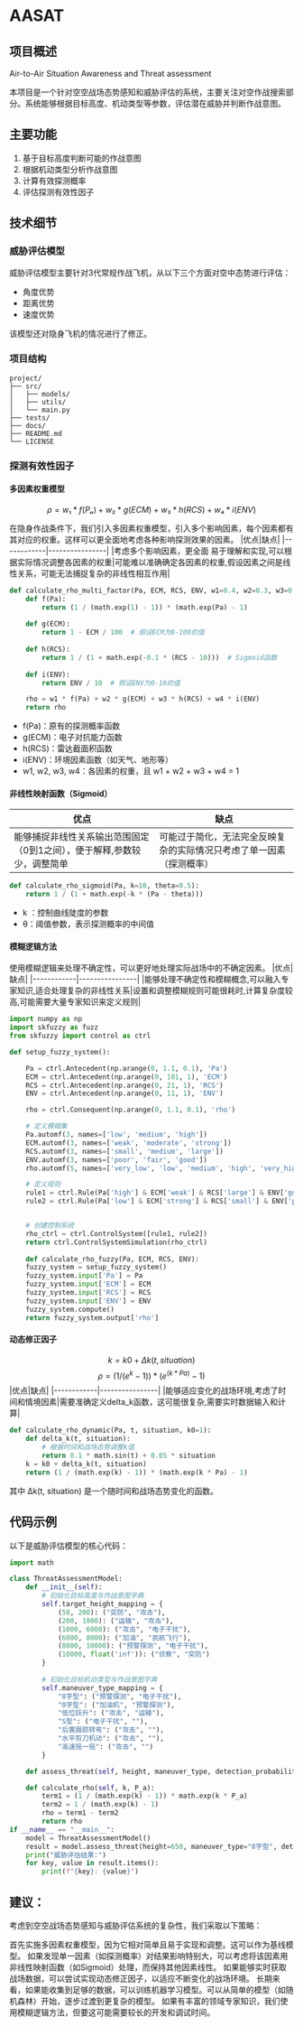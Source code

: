 # AASAT 
## 项目概述
Air-to-Air Situation Awareness and Threat assessment

本项目是一个针对空空战场态势感知和威胁评估的系统，主要关注对空作战搜索部分。系统能够根据目标高度、机动类型等参数，评估潜在威胁并判断作战意图。

## 主要功能

1. 基于目标高度判断可能的作战意图
2. 根据机动类型分析作战意图
3. 计算有效探测概率
4. 评估探测有效性因子

## 技术细节

### 威胁评估模型

威胁评估模型主要针对3代常规作战飞机，从以下三个方面对空中态势进行评估：

- 角度优势
- 距离优势
- 速度优势

该模型还对隐身飞机的情况进行了修正。
### 项目结构
```plaintext  
project/
├── src/
│   ├── models/
│   ├── utils/
│   └── main.py
├── tests/
├── docs/
├── README.md
└── LICENSE
```


### 探测有效性因子
#### 多因素权重模型
$$ρ = w₁ * f(Pₐ) + w₂ * g(ECM) + w₃ * h(RCS) + w₄ * i(ENV)$$

在隐身作战条件下，我们引入多因素权重模型，引入多个影响因素，每个因素都有其对应的权重。这样可以更全面地考虑各种影响探测效果的因素。
|优点|缺点|
|------------|----------------|
|考虑多个影响因素，更全面 易于理解和实现,可以根据实际情况调整各因素的权重|可能难以准确确定各因素的权重,假设因素之间是线性关系，可能无法捕捉复杂的非线性相互作用|
```python
def calculate_rho_multi_factor(Pa, ECM, RCS, ENV, w1=0.4, w2=0.3, w3=0.2, w4=0.1):
    def f(Pa):
        return (1 / (math.exp(1) - 1)) * (math.exp(Pa) - 1)
    
    def g(ECM):
        return 1 - ECM / 100  # 假设ECM为0-100的值
    
    def h(RCS):
        return 1 / (1 + math.exp(-0.1 * (RCS - 10)))  # Sigmoid函数
    
    def i(ENV):
        return ENV / 10  # 假设ENV为0-10的值

    rho = w1 * f(Pa) + w2 * g(ECM) + w3 * h(RCS) + w4 * i(ENV)
    return rho
```
- f(Pa)：原有的探测概率函数
- g(ECM)：电子对抗能力函数
- h(RCS)：雷达截面积函数
- i(ENV)：环境因素函数（如天气、地形等）
- w1, w2, w3, w4：各因素的权重，且 w1 + w2 + w3 + w4 = 1
#### 非线性映射函数（Sigmoid）
|优点|缺点|
|------------|----------------|
|能够捕捉非线性关系输出范围固定（0到1之间），便于解释,参数较少，调整简单|可能过于简化，无法完全反映复杂的实际情况只考虑了单一因素（探测概率）|
```python
def calculate_rho_sigmoid(Pa, k=10, theta=0.5):
    return 1 / (1 + math.exp(-k * (Pa - theta)))
```
- k ：控制曲线陡度的参数
- θ：阈值参数，表示探测概率的中间值
#### 模糊逻辑方法
使用模糊逻辑来处理不确定性，可以更好地处理实际战场中的不确定因素。
|优点|缺点|
|------------|----------------|
|能够处理不确定性和模糊概念,可以融入专家知识,适合处理复杂的非线性关系|设置和调整模糊规则可能很耗时,计算复杂度较高,可能需要大量专家知识来定义规则|
```python
import numpy as np
import skfuzzy as fuzz
from skfuzzy import control as ctrl

def setup_fuzzy_system():

    Pa = ctrl.Antecedent(np.arange(0, 1.1, 0.1), 'Pa')
    ECM = ctrl.Antecedent(np.arange(0, 101, 1), 'ECM')
    RCS = ctrl.Antecedent(np.arange(0, 21, 1), 'RCS')
    ENV = ctrl.Antecedent(np.arange(0, 11, 1), 'ENV')

    rho = ctrl.Consequent(np.arange(0, 1.1, 0.1), 'rho')

    # 定义模糊集
    Pa.automf(3, names=['low', 'medium', 'high'])
    ECM.automf(3, names=['weak', 'moderate', 'strong'])
    RCS.automf(3, names=['small', 'medium', 'large'])
    ENV.automf(3, names=['poor', 'fair', 'good'])
    rho.automf(5, names=['very_low', 'low', 'medium', 'high', 'very_high'])

    # 定义规则
    rule1 = ctrl.Rule(Pa['high'] & ECM['weak'] & RCS['large'] & ENV['good'], rho['very_high'])
    rule2 = ctrl.Rule(Pa['low'] & ECM['strong'] & RCS['small'] & ENV['poor'], rho['very_low'])


    # 创建控制系统
    rho_ctrl = ctrl.ControlSystem([rule1, rule2])  
    return ctrl.ControlSystemSimulation(rho_ctrl)
    
    def calculate_rho_fuzzy(Pa, ECM, RCS, ENV):
    fuzzy_system = setup_fuzzy_system()
    fuzzy_system.input['Pa'] = Pa
    fuzzy_system.input['ECM'] = ECM
    fuzzy_system.input['RCS'] = RCS
    fuzzy_system.input['ENV'] = ENV
    fuzzy_system.compute()
    return fuzzy_system.output['rho']
```
#### 动态修正因子

$$k = k0 + Δk(t, situation)$$
$$ρ = (1 / (e^k - 1)) * (e^(k*Pa) - 1)$$
|优点|缺点|
|------------|----------------|
|能够适应变化的战场环境,考虑了时间和情境因素|需要准确定义delta_k函数，这可能很复杂,需要实时数据输入和计算|
```python
def calculate_rho_dynamic(Pa, t, situation, k0=1):
    def delta_k(t, situation):
        # 根据时间和战场态势调整k值
        return 0.1 * math.sin(t) + 0.05 * situation
    k = k0 + delta_k(t, situation)
    return (1 / (math.exp(k) - 1)) * (math.exp(k * Pa) - 1)
```
其中 Δk(t, situation) 是一个随时间和战场态势变化的函数。

## 代码示例

以下是威胁评估模型的核心代码：

```python
import math

class ThreatAssessmentModel:
    def __init__(self):
        # 初始化目标高度与作战意图字典
        self.target_height_mapping = {
            (50, 200): ("突防", "攻击"),
            (200, 1000): ("运输", "攻击"),
            (1000, 6000): ("攻击", "电子干扰"),
            (6000, 8000): ("加油", "民航飞行"),
            (8000, 10000): ("预警探测", "电子干扰"),
            (10000, float('inf')): ("侦察", "突防")
        }
        
        # 初始化目标机动类型与作战意图字典
        self.maneuver_type_mapping = {
            "8字型": ("预警探测", "电子干扰"),
            "0字型": ("加油机", "预警探测"),
            "低位跃升": ("攻击", "运输"),
            "S型": ("电子干扰", ""),
            "后置跟踪转弯": ("攻击", ""),
            "水平剪刀机动": ("攻击", ""),
            "高速摇一摇": ("攻击", "")
        }

    def assess_threat(self, height, maneuver_type, detection_probability, correction_factor):

    def calculate_rho(self, k, P_a):
        term1 = (1 / (math.exp(k) - 1)) * math.exp(k * P_a)
        term2 = 1 / (math.exp(k) - 1)
        rho = term1 - term2
        return rho
if __name__ == "__main__":
    model = ThreatAssessmentModel()
    result = model.assess_threat(height=650, maneuver_type="8字型", detection_probability=0.75, correction_factor=0.9)
    print("威胁评估结果:")
    for key, value in result.items():
        print(f"{key}: {value}")
```
## 建议：
考虑到空空战场态势感知与威胁评估系统的复杂性，我们采取以下策略：

首先实施多因素权重模型，因为它相对简单且易于实现和调整。这可以作为基线模型。
如果发现单一因素（如探测概率）对结果影响特别大，可以考虑将该因素用非线性映射函数（如Sigmoid）处理，而保持其他因素线性。
如果能够实时获取战场数据，可以尝试实现动态修正因子，以适应不断变化的战场环境。
长期来看，如果能收集到足够的数据，可以训练机器学习模型。可以从简单的模型（如随机森林）开始，逐步过渡到更复杂的模型。
如果有丰富的领域专家知识，我们使用模糊逻辑方法，但要这可能需要较长的开发和调试时间。

